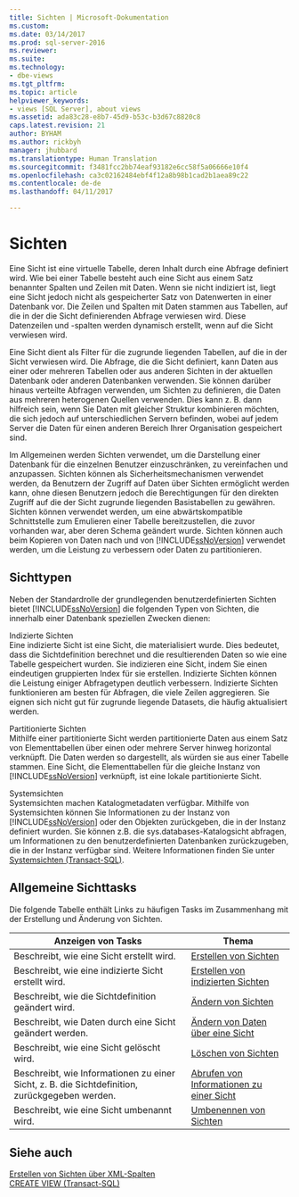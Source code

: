 ```yaml
---
title: Sichten | Microsoft-Dokumentation
ms.custom: 
ms.date: 03/14/2017
ms.prod: sql-server-2016
ms.reviewer: 
ms.suite: 
ms.technology:
- dbe-views
ms.tgt_pltfrm: 
ms.topic: article
helpviewer_keywords:
- views [SQL Server], about views
ms.assetid: ada83c28-e8b7-45d9-b53c-b3d67c8820c8
caps.latest.revision: 21
author: BYHAM
ms.author: rickbyh
manager: jhubbard
ms.translationtype: Human Translation
ms.sourcegitcommit: f3481fcc2bb74eaf93182e6cc58f5a06666e10f4
ms.openlocfilehash: ca3c02162484ebf4f12a8b98b1cad2b1aea89c22
ms.contentlocale: de-de
ms.lasthandoff: 04/11/2017

---
```

# <a name="views"></a>Sichten
  Eine Sicht ist eine virtuelle Tabelle, deren Inhalt durch eine Abfrage definiert wird. Wie bei einer Tabelle besteht auch eine Sicht aus einem Satz benannter Spalten und Zeilen mit Daten. Wenn sie nicht indiziert ist, liegt eine Sicht jedoch nicht als gespeicherter Satz von Datenwerten in einer Datenbank vor. Die Zeilen und Spalten mit Daten stammen aus Tabellen, auf die in der die Sicht definierenden Abfrage verwiesen wird. Diese Datenzeilen und -spalten werden dynamisch erstellt, wenn auf die Sicht verwiesen wird.  
  
 Eine Sicht dient als Filter für die zugrunde liegenden Tabellen, auf die in der Sicht verwiesen wird. Die Abfrage, die die Sicht definiert, kann Daten aus einer oder mehreren Tabellen oder aus anderen Sichten in der aktuellen Datenbank oder anderen Datenbanken verwenden. Sie können darüber hinaus verteilte Abfragen verwenden, um Sichten zu definieren, die Daten aus mehreren heterogenen Quellen verwenden. Dies kann z. B. dann hilfreich sein, wenn Sie Daten mit gleicher Struktur kombinieren möchten, die sich jedoch auf unterschiedlichen Servern befinden, wobei auf jedem Server die Daten für einen anderen Bereich Ihrer Organisation gespeichert sind.  
  
 Im Allgemeinen werden Sichten verwendet, um die Darstellung einer Datenbank für die einzelnen Benutzer einzuschränken, zu vereinfachen und anzupassen. Sichten können als Sicherheitsmechanismen verwendet werden, da Benutzern der Zugriff auf Daten über Sichten ermöglicht werden kann, ohne diesen Benutzern jedoch die Berechtigungen für den direkten Zugriff auf die der Sicht zugrunde liegenden Basistabellen zu gewähren. Sichten können verwendet werden, um eine abwärtskompatible Schnittstelle zum Emulieren einer Tabelle bereitzustellen, die zuvor vorhanden war, aber deren Schema geändert wurde. Sichten können auch beim Kopieren von Daten nach und von [!INCLUDE[ssNoVersion](../../includes/ssnoversion-md.md)] verwendet werden, um die Leistung zu verbessern oder Daten zu partitionieren.  
  
## <a name="types-of-views"></a>Sichttypen  
 Neben der Standardrolle der grundlegenden benutzerdefinierten Sichten bietet [!INCLUDE[ssNoVersion](../../includes/ssnoversion-md.md)] die folgenden Typen von Sichten, die innerhalb einer Datenbank speziellen Zwecken dienen:  
  
 Indizierte Sichten  
 Eine indizierte Sicht ist eine Sicht, die materialisiert wurde. Dies bedeutet, dass die Sichtdefinition berechnet und die resultierenden Daten so wie eine Tabelle gespeichert wurden. Sie indizieren eine Sicht, indem Sie einen eindeutigen gruppierten Index für sie erstellen. Indizierte Sichten können die Leistung einiger Abfragetypen deutlich verbessern. Indizierte Sichten funktionieren am besten für Abfragen, die viele Zeilen aggregieren. Sie eignen sich nicht gut für zugrunde liegende Datasets, die häufig aktualisiert werden.  
  
 Partitionierte Sichten  
 Mithilfe einer partitionierte Sicht werden partitionierte Daten aus einem Satz von Elementtabellen über einen oder mehrere Server hinweg horizontal verknüpft. Die Daten werden so dargestellt, als würden sie aus einer Tabelle stammen. Eine Sicht, die Elementtabellen für die gleiche Instanz von [!INCLUDE[ssNoVersion](../../includes/ssnoversion-md.md)] verknüpft, ist eine lokale partitionierte Sicht.  
  
 Systemsichten  
 Systemsichten machen Katalogmetadaten verfügbar. Mithilfe von Systemsichten können Sie Informationen zu der Instanz von [!INCLUDE[ssNoVersion](../../includes/ssnoversion-md.md)] oder den Objekten zurückgeben, die in der Instanz definiert wurden. Sie können z.B. die sys.databases-Katalogsicht abfragen, um Informationen zu den benutzerdefinierten Datenbanken zurückzugeben, die in der Instanz verfügbar sind. Weitere Informationen finden Sie unter [Systemsichten &#40;Transact-SQL&#41;](http://msdn.microsoft.com/library/35a6161d-7f43-4e00-bcd3-3091f2015e90).  
  
## <a name="common-view-tasks"></a>Allgemeine Sichttasks  
 Die folgende Tabelle enthält Links zu häufigen Tasks im Zusammenhang mit der Erstellung und Änderung von Sichten.  
  
|Anzeigen von Tasks|Thema|  
|----------------|-----------|  
|Beschreibt, wie eine Sicht erstellt wird.|[Erstellen von Sichten](../../relational-databases/views/create-views.md)|  
|Beschreibt, wie eine indizierte Sicht erstellt wird.|[Erstellen von indizierten Sichten](../../relational-databases/views/create-indexed-views.md)|  
|Beschreibt, wie die Sichtdefinition geändert wird.|[Ändern von Sichten](../../relational-databases/views/modify-views.md)|  
|Beschreibt, wie Daten durch eine Sicht geändert werden.|[Ändern von Daten über eine Sicht](../../relational-databases/views/modify-data-through-a-view.md)|  
|Beschreibt, wie eine Sicht gelöscht wird.|[Löschen von Sichten](../../relational-databases/views/delete-views.md)|  
|Beschreibt, wie Informationen zu einer Sicht, z. B. die Sichtdefinition, zurückgegeben werden.|[Abrufen von Informationen zu einer Sicht](../../relational-databases/views/get-information-about-a-view.md)|  
|Beschreibt, wie eine Sicht umbenannt wird.|[Umbenennen von Sichten](../../relational-databases/views/rename-views.md)|  
  
## <a name="see-also"></a>Siehe auch  
 [Erstellen von Sichten über XML-Spalten](../../relational-databases/xml/create-views-over-xml-columns.md)   
 [CREATE VIEW &#40;Transact-SQL&#41;](../../t-sql/statements/create-view-transact-sql.md)  
  
  
